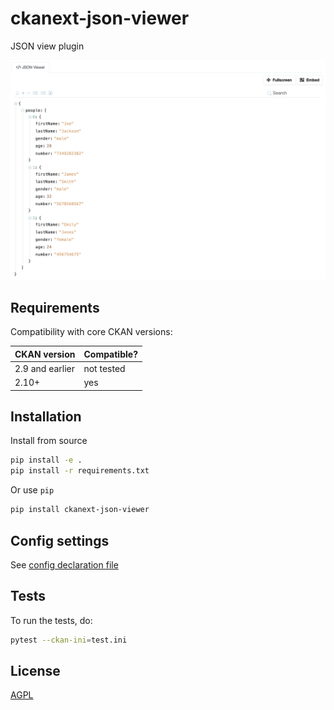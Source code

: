 # ckanext-json-viewer

JSON view plugin

![view example](doc/image.png)


## Requirements

Compatibility with core CKAN versions:

| CKAN version    | Compatible?   |
| --------------- | ------------- |
| 2.9 and earlier | not tested    |
| 2.10+           | yes           |


## Installation

Install from source
```sh
pip install -e .
pip install -r requirements.txt
```

Or use `pip`
```sh
pip install ckanext-json-viewer
```

## Config settings

See [config declaration file](./ckanext/json_viewer/config_declaration.yml)

## Tests

To run the tests, do:
```sh
pytest --ckan-ini=test.ini
```

## License

[AGPL](https://www.gnu.org/licenses/agpl-3.0.en.html)

